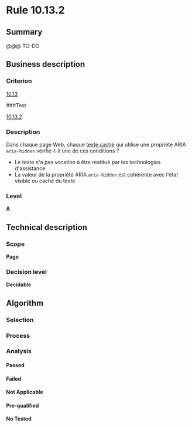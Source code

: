 # Rule 10.13.2

## Summary

@@@ TO-DO

## Business description

### Criterion

[10.13](http://references.modernisation.gouv.fr/referentiel-technique-0#crit-10-13)

###Test

[10.13.2](http://references.modernisation.gouv.fr/referentiel-technique-0#test-10.13.2)

### Description

Dans chaque page Web, chaque <a href="http://references.modernisation.gouv.fr/sites/default/files/RGAA3_RC2-1/glossaire.htm#mTexteCache">texte cach&eacute;</a> qui utilise une propri&eacute;t&eacute; ARIA `aria-hidden` v&eacute;rifie-t-il une de ces conditions ? 
 
 * Le texte n'a pas vocation &agrave; &ecirc;tre restitu&eacute; par les technologies d'assistance 
 * La valeur de la propri&eacute;t&eacute; ARIA `aria-hidden` est coh&eacute;rente avec l'&eacute;tat visible ou cach&eacute; du texte 


### Level

**A**

## Technical description

### Scope

**Page**

### Decision level

**Decidable**

## Algorithm

### Selection

### Process

### Analysis

#### Passed

#### Failed

#### Not Applicable

#### Pre-qualified

#### No Tested 






